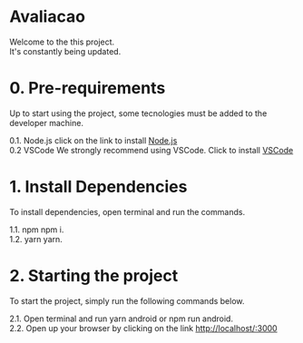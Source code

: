 # Avaliacao

Welcome to the this project. \
It's constantly being updated.

# 0. Pre-requirements

Up to start using the project, some tecnologies must be added to the developer machine.

0.1. Node.js click on the link to install [Node.js](https://nodejs.org/en/download/) \
0.2 VSCode We strongly recommend using VSCode. Click to install [VSCode](https://code.visualstudio.com/download)


# 1. Install Dependencies

To install dependencies, open terminal and run the commands.

1.1. npm npm i. \
1.2. yarn yarn.


# 2. Starting the project

To start the project, simply run the following commands below.

2.1. Open terminal and run yarn android or npm run android. \
2.2. Open up your browser by clicking on the link [http://localhost/:3000](http//localhost:3000)
